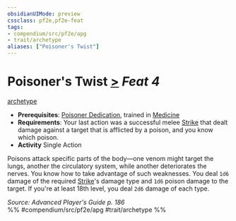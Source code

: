 ```yaml
---
obsidianUIMode: preview
cssclass: pf2e,pf2e-feat
tags:
- compendium/src/pf2e/apg
- trait/archetype
aliases: ["Poisoner's Twist"]
---
```

# Poisoner's Twist  [>](chapter-9-playing-the-game.md#Actions "Single Action") *Feat 4*  
[archetype](archetype.md "Archetype Feat Trait")  

- **Prerequisites**: [Poisoner Dedication](poisoner-dedication-apg.md), trained in [Medicine](skills.md#Medicine)
- **Requirements**: Your last action was a successful melee [Strike](strike.md) that dealt damage against a target that is afflicted by a poison, and you know which poison.
- **Activity** Single Action

Poisons attack specific parts of the body—one venom might target the lungs, another the circulatory system, while another deteriorates the nerves. You know how to take advantage of such weaknesses. You deal `1d6` damage of the required [Strike](strike.md)'s damage type and `1d6` poison damage to the target. If you're at least 18th level, you deal `2d6` damage of each type.

*Source: Advanced Player's Guide p. 186*  
%% #compendium/src/pf2e/apg #trait/archetype %%